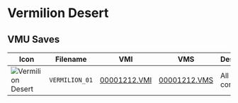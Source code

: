 # Vermilion Desert

## VMU Saves

| Icon | Filename | VMI | VMS | Description |
|------|----------|-----|-----|-------------|
| ![Vermilion Desert](../icons/VERMILION_01.GIF) | `VERMILION_01` | [00001212.VMI](00001212.VMI) | [00001212.VMS](00001212.VMS) | All game completed! |
